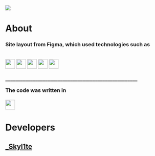 <img src="https://www.netzdesign.io/fileadmin/user_upload/ext/nd_skills/HTML_CSS_JS.png"/>

<h1>About</h1>
<h3>Site layout from Figma, which used technologies such as <p>

<br>
<img src="https://img.shields.io/badge/-HTML-orange" height="30px"/>
<img src="https://img.shields.io/badge/-CSS-blue" height="30px"/>
<img src="https://img.shields.io/badge/-JavaScript-yellow" height="30px"/>
<img src="https://img.shields.io/badge/-SASS-ff69b4" height="30px"/>
<img src="https://img.shields.io/badge/-Bootstrap-blueviolet" height="30px"/>
</p> 
_____________________________________________________
<p>The code was written in <br><br> <img src="https://img.shields.io/badge/-SublimeText4-important" height="30px"/></p></h3>

<h1>Developers</h1>
<h2><a href="https://github.com/Skyl1te">_Skyl1te</a></h2>

